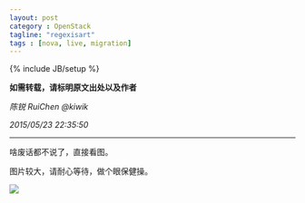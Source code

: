 ```yaml
---
layout: post
category : OpenStack
tagline: "regexisart"
tags : [nova, live, migration]
---
```

{% include JB/setup %}

**如需转载，请标明原文出处以及作者**

*陈锐 RuiChen @kiwik*

*2015/05/23 22:35:50*

----------

啥废话都不说了，直接看图。

图片较大，请耐心等待，做个眼保健操。

![][1]

[1]: https://raw.github.com/kiwik/kiwik.github.io/master/_posts_images/2015-05-23/Live-migration-kilo-RuiChen.jpg
